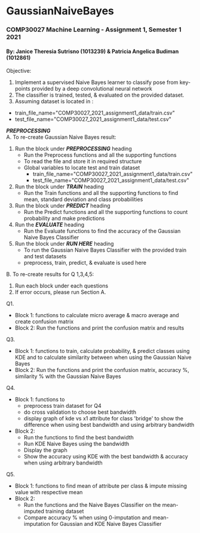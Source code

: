 # GaussianNaiveBayes
### COMP30027 Machine Learning - Assignment 1, Semester 1 2021
#### By: Janice Theresia Sutrisno (1013239) & Patricia Angelica Budiman (1012861)

Objective: 
1. Implement a supervised Naive Bayes learner to classify pose from key- points provided by a deep convolutional neural network
2. The classifier is trained, tested, & evaluated on the provided dataset. 
3. Assuming dataset is located in : 
  - train_file_name="COMP30027_2021_assignment1_data/train.csv"
  - test_file_name="COMP30027_2021_assignment1_data/test.csv"
  
***PREPROCESSING***   
A. To re-create Gaussian Naive Bayes result:
1. Run the block under ***PREPROCESSING*** heading
    - Run the Preprocess functions and all the supporting functions
    - To read the file and store it in required structure
    - Global variables to locate test and train dataset
        - train_file_name="COMP30027_2021_assignment1_data/train.csv"
        - test_file_name="COMP30027_2021_assignment1_data/test.csv"
2. Run the block under ***TRAIN*** heading
    - Run the Train functions and all the supporting functions to find mean, standard deviation and class probabilities
3. Run the block under ***PREDICT*** heading
    - Run the Predict functions and all the supporting functions to count probability and make predictions
4. Run the ***EVALUATE*** heading
    - Run the Evaluate functions to find the accuracy of the Gaussian Naive Bayes Classifier
5. Run the block under ***RUN HERE*** heading
    - To run the Gaussian Naive Bayes Classifier with the provided train and test datasets
    - preprocess,  train, predict, & evaluate is used here

B. To re-create results for Q 1,3,4,5:
1. Run each block under each questions
2. If error occurs, please run Section A.

Q1. 
* Block 1: functions to calculate micro average & macro average and create confusion matrix
* Block 2: Run the functions and print the confusion matrix and results

Q3. 
* Block 1: functions to train, calculate probability, & predict classes using KDE and to calculate similarity between when using the Gaussian Naive Bayes
* Block 2: Run the functions and print the confusion matrix, accuracy %, similarity % with the Gaussian Naive Bayes 

Q4.
* Block 1: functions to 
  * preprocess train dataset for Q4 
  * do cross validation to choose best bandwidth
  * display graph of kde vs x1 attribute for class 'bridge' to show the difference when using best bandwidth and using arbitrary bandwidth
* Block 2: 
  * Run the functions to find the best bandwidth 
  * Run KDE Naive Bayes using the bandwidth
  * Display the graph
  * Show the accuracy using KDE with the best bandwidth & accuracy when using arbitrary bandwidth
        
Q5.
  * Block 1: functions to find mean of attribute per class & impute missing value with respective mean
  * Block 2: 
    * Run the functions and the Naive Bayes Classifier on the mean-imputed training dataset
    * Compare accuracy % when using 0-imputation and mean-imputation for Gaussian and KDE Naive Bayes Classifier
                
        
